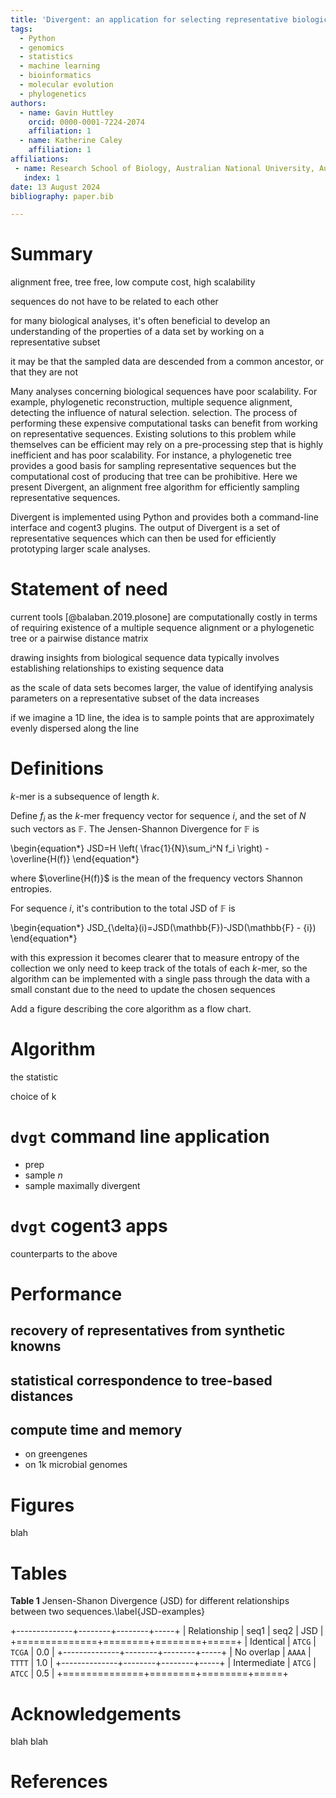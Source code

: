 ```yaml
---
title: 'Divergent: an application for selecting representative biological sequences'
tags:
  - Python
  - genomics
  - statistics
  - machine learning
  - bioinformatics
  - molecular evolution
  - phylogenetics
authors:
  - name: Gavin Huttley
    orcid: 0000-0001-7224-2074
    affiliation: 1
  - name: Katherine Caley
    affiliation: 1
affiliations:
 - name: Research School of Biology, Australian National University, Australia
   index: 1
date: 13 August 2024
bibliography: paper.bib

---
```


# Summary

alignment free, tree free, low compute cost, high scalability

sequences do not have to be related to each other

for many biological analyses, it's often beneficial to develop an understanding of the properties of a data set by working on a representative subset


it may be that the sampled data are descended from a common ancestor, or that they are not

Many analyses concerning biological sequences have poor scalability. For example, phylogenetic reconstruction, multiple sequence alignment, detecting the influence of natural selection. selection. The process of performing these expensive computational tasks can benefit from working on representative sequences. Existing solutions to this problem while themselves can be efficient may rely on a pre-processing step that is highly inefficient and has poor scalability. For instance, a phylogenetic tree provides a good basis for sampling representative sequences but the computational cost of producing that tree can be prohibitive. Here we present Divergent, an alignment free algorithm for efficiently sampling representative sequences.

Divergent is implemented using Python and provides both a command-line interface and cogent3 plugins. The output of Divergent is a set of representative sequences which can then be used for efficiently prototyping larger scale analyses.

# Statement of need

current tools [@balaban.2019.plosone] are computationally costly in terms of requiring existence of a multiple sequence alignment or a phylogenetic tree or a pairwise distance matrix

drawing insights from biological sequence data typically involves establishing relationships to existing sequence data

as the scale of data sets becomes larger, the value of identifying analysis parameters on a representative subset of the data increases

if we imagine a 1D line, the idea is to sample points that are approximately evenly dispersed along the line

# Definitions

$k$-mer is a subsequence of length $k$.

Define $f_i$ as the $k$-mer frequency vector for sequence $i$, and the set of $N$ such vectors as $\mathbb{F}$. The Jensen-Shannon Divergence for $\mathbb{F}$ is

\begin{equation*}
JSD=H \left( \frac{1}{N}\sum_i^N f_i \right) - \overline{H(f)}
\end{equation*}

where $\overline{H(f)}$ is the mean of the frequency vectors Shannon entropies.

For sequence $i$, it's contribution to the total JSD of $\mathbb{F}$ is

\begin{equation*}
JSD_{\delta}(i)=JSD(\mathbb{F})-JSD(\mathbb{F} - \{i\})
\end{equation*}

with this expression it becomes clearer that to measure entropy of the collection we only need to keep track of the totals of each $k$-mer, so the algorithm can be implemented with a single pass through the data with a small constant due to the need to update the chosen sequences

Add a figure describing the core algorithm as a flow chart.

# Algorithm

the statistic

choice of k

# `dvgt` command line application

- prep
- sample *n*
- sample maximally divergent

# `dvgt` cogent3 apps

counterparts to the above

# Performance

## recovery of representatives from synthetic knowns

## statistical correspondence to tree-based distances




## compute time and memory

- on greengenes
- on 1k microbial genomes

# Figures

blah

# Tables


**Table 1** Jensen-Shanon Divergence (JSD) for different relationships between two sequences.\label{JSD-examples}

+--------------+--------+--------+-----+
| Relationship |   seq1 |   seq2 | JSD |
+==============+========+========+=====+
|    Identical | `ATCG` | `TCGA` | 0.0 |
+--------------+--------+--------+-----+
|   No overlap | `AAAA` | `TTTT` | 1.0 |
+--------------+--------+--------+-----+
| Intermediate | `ATCG` | `ATCC` | 0.5 |
+==============+========+========+=====+


# Acknowledgements

blah blah

# References